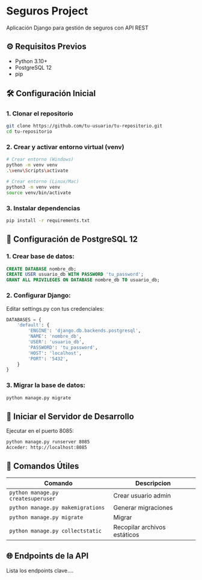 # Seguros Project
Aplicación Django para gestión de seguros con API REST

## ⚙️ Requisitos Previos
- Python 3.10+
- PostgreSQL 12
- pip

## 🛠️ Configuración Inicial
### 1. Clonar el repositorio
 
```bash 
git clone https://github.com/tu-usuario/tu-repositorio.git
cd tu-repositorio
```

### 2. Crear y activar entorno virtual (venv)
```bash
# Crear entorno (Windows)
python -m venv venv
.\venv\Scripts\activate

# Crear entorno (Linux/Mac)
python3 -m venv venv
source venv/bin/activate
```

### 3. Instalar dependencias
````bash
pip install -r requirements.txt
````


## 🐘 Configuración de PostgreSQL 12
### 1. Crear base de datos:
````sql
CREATE DATABASE nombre_db;
CREATE USER usuario_db WITH PASSWORD 'tu_password';
GRANT ALL PRIVILEGES ON DATABASE nombre_db TO usuario_db;
````
### 2. Configurar Django:
Editar settings.py con tus credenciales:

````python
DATABASES = {
    'default': {
        'ENGINE': 'django.db.backends.postgresql',
        'NAME': 'nombre_db',
        'USER': 'usuario_db',
        'PASSWORD': 'tu_password',
        'HOST': 'localhost',
        'PORT': '5432',
    }
}
````

### 3. Migrar la base de datos:

````bash
python manage.py migrate
````


## 🚦 Iniciar el Servidor de Desarrollo
Ejecutar en el puerto 8085:

````bash
python manage.py runserver 8085
Acceder: http://localhost:8085
````

## 📌 Comandos Útiles

| Comando                            | Descripcion                  |
|------------------------------------|------------------------------|
| `python manage.py createsuperuser` | Crear usuario admin          |
| `python manage.py makemigrations`  | Generar migraciones          |
| `python manage.py migrate`         | Migrar                       |
| `python manage.py collectstatic`   | Recopilar archivos estáticos |


## 🌐 Endpoints de la API
Lista los endpoints clave....